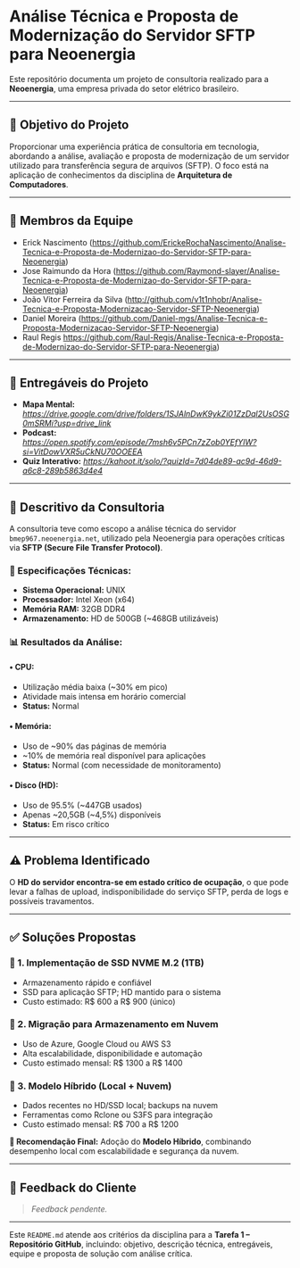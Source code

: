 # Análise Técnica e Proposta de Modernização do Servidor SFTP para Neoenergia

Este repositório documenta um projeto de consultoria realizado para a **Neoenergia**, uma empresa privada do setor elétrico brasileiro.

---

## 🎯 Objetivo do Projeto

Proporcionar uma experiência prática de consultoria em tecnologia, abordando a análise, avaliação e proposta de modernização de um servidor utilizado para transferência segura de arquivos (SFTP). O foco está na aplicação de conhecimentos da disciplina de **Arquitetura de Computadores**.

---

## 👥 Membros da Equipe

- Erick Nascimento (https://github.com/ErickeRochaNascimento/Analise-Tecnica-e-Proposta-de-Modernizao-do-Servidor-SFTP-para-Neoenergia) 
- Jose Raimundo da Hora (https://github.com/Raymond-slayer/Analise-Tecnica-e-Proposta-de-Modernizao-do-Servidor-SFTP-para-Neoenergia)
- João Vitor Ferreira da Silva (http://github.com/v1t1nhobr/Analise-Tecnica-e-Proposta-Modernizacao-Servidor-SFTP-Neoenergia)
- Daniel Moreira (https://github.com/Daniel-mgs/Analise-Tecnica-e-Proposta-Modernizacao-Servidor-SFTP-Neoenergia)
- Raul Regis https://github.com/Raul-Regis/Analise-Tecnica-e-Proposta-de-Modernizao-do-Servidor-SFTP-para-Neoenergia)
---

## 📁 Entregáveis do Projeto

- **Mapa Mental:** *https://drive.google.com/drive/folders/1SJAlnDwK9ykZi01ZzDql2UsOSG0mSRMi?usp=drive_link*  
- **Podcast:** *https://open.spotify.com/episode/7msh6v5PCn7zZob0YEfYlW?si=VitDowVXR5uCkNU70OOEEA*  
- **Quiz Interativo:** *https://kahoot.it/solo/?quizId=7d04de89-ac9d-46d9-a6c8-289b5863d4e4*

---

## 🧩 Descritivo da Consultoria

A consultoria teve como escopo a análise técnica do servidor `bmep967.neoenergia.net`, utilizado pela Neoenergia para operações críticas via **SFTP (Secure File Transfer Protocol)**.

### 🔧 Especificações Técnicas:

- **Sistema Operacional:** UNIX  
- **Processador:** Intel Xeon (x64)  
- **Memória RAM:** 32GB DDR4  
- **Armazenamento:** HD de 500GB (~468GB utilizáveis)

### 📊 Resultados da Análise:

#### • CPU:
- Utilização média baixa (~30% em pico)
- Atividade mais intensa em horário comercial
- **Status:** Normal

#### • Memória:
- Uso de ~90% das páginas de memória
- ~10% de memória real disponível para aplicações
- **Status:** Normal (com necessidade de monitoramento)

#### • Disco (HD):
- Uso de 95.5% (~447GB usados)
- Apenas ~20,5GB (~4,5%) disponíveis
- **Status:** Em risco crítico

---

## ⚠️ Problema Identificado

O **HD do servidor encontra-se em estado crítico de ocupação**, o que pode levar a falhas de upload, indisponibilidade do serviço SFTP, perda de logs e possíveis travamentos.

---

## ✅ Soluções Propostas

### 🔹 1. **Implementação de SSD NVME M.2 (1TB)**
- Armazenamento rápido e confiável
- SSD para aplicação SFTP; HD mantido para o sistema
- Custo estimado: R$ 600 a R$ 900 (único)

### 🔹 2. **Migração para Armazenamento em Nuvem**
- Uso de Azure, Google Cloud ou AWS S3
- Alta escalabilidade, disponibilidade e automação
- Custo estimado mensal: R$ 1300 a R$ 1400

### 🔹 3. **Modelo Híbrido (Local + Nuvem)**
- Dados recentes no HD/SSD local; backups na nuvem
- Ferramentas como Rclone ou S3FS para integração
- Custo estimado mensal: R$ 700 a R$ 1200

**📌 Recomendação Final:** Adoção do **Modelo Híbrido**, combinando desempenho local com escalabilidade e segurança da nuvem.

---

## 📝 Feedback do Cliente

> *Feedback pendente.*

---

Este `README.md` atende aos critérios da disciplina para a **Tarefa 1 – Repositório GitHub**, incluindo: objetivo, descrição técnica, entregáveis, equipe e proposta de solução com análise crítica.
